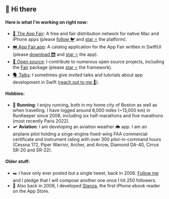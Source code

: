 ## :vulcan_salute: Hi there

#### Here is what I'm working on right now:

* [:gift: The App Fair](https://appfair.net): A free and fair distribution network for native Mac and iPhone apps (please [follow :bird:](https://twitter.com/theappfair) and [star :star:](https://github.com/appfair/App/stargazers) the platform).
* [:tickets: App Fair.app](https://appfair.app): A catalog application for the App Fair written in SwiftUI (please [download :elevator:](https://github.com/App-Fair/App/releases/latest/download/App-Fair-macOS.zip) and [star :star:](https://github.com/App-Fair/App/stargazers) the app).
* [:gift_heart: Open source](https://github.com/marcprux): I contribute to numerous open source projects, including the [Fair](https://github.com/fair-ground/Fair/) package (please [star :star:](https://github.com/fair-ground/Fair/stargazers) the framework).
* [:speaking_head: Talks](https://www.linkedin.com/in/marcprux/): I sometimes give invited talks and tutorials about app development in Swift ([reach out to me :call_me_hand:](mailto:marc@prux.org)).

#### Hobbies:

* :running: **Running**: I enjoy running, both in my home city of Boston as well as when travelling. I have logged around 8,000 miles (~13,000 km) in RunKeeper since 2008, including six half-marathons and five marathons (most recently Paris 2022).
* :small_airplane: **Aviation**: I am developing an aviation weather 🌦️ app. I am an airplane pilot holding a singe-engine fixed-wing FAA commercial certificate and instrument rating with over 300 pilot-in-command hours (Cessna 172, Piper Warrior, Archer, and Arrow, Diamond DA-40, Cirrus SR-20 and SR-22).

#### Older stuff:

* :black_nib: I have only ever posted but a single tweet, back in 2008. [Follow me](https://twitter.com/marcprux) and I pledge that I will compose another one once I hit 250 followers.
* :open_book: Also back in 2008, I developed [Stanza](https://en.wikipedia.org/wiki/Lexcycle), the first iPhone ebook reader on the App Store.

<!--
[![Marc Prud'hommeaux](https://github-readme-stats.vercel.app/api?username=marcprux&theme=swift&count_private=true&disable_animations=true&hide=stars)](https://github.com/marcprux/)
-->

